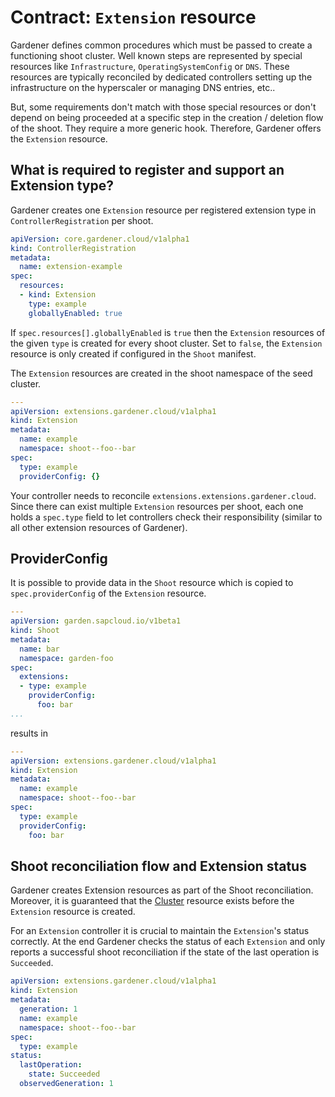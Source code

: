 # Contract: `Extension` resource

Gardener defines common procedures which must be passed to create a functioning shoot cluster. Well known steps are represented by special resources like `Infrastructure`, `OperatingSystemConfig` or `DNS`. These resources are typically reconciled by dedicated controllers setting up the infrastructure on the hyperscaler or managing DNS entries, etc..

But, some requirements don't match with those special resources or don't depend on being proceeded at a specific step in the creation / deletion flow of the shoot. They require a more generic hook. Therefore, Gardener offers the `Extension` resource.

## What is required to register and support an Extension type?

Gardener creates one `Extension` resource per registered extension type in `ControllerRegistration` per shoot. 

```yaml
apiVersion: core.gardener.cloud/v1alpha1
kind: ControllerRegistration
metadata:
  name: extension-example
spec:
  resources:
  - kind: Extension
    type: example
    globallyEnabled: true
```

If `spec.resources[].globallyEnabled` is `true` then the `Extension` resources of the given `type` is created for every shoot cluster. Set to `false`, the `Extension` resource is only created if configured in the `Shoot` manifest.

The `Extension` resources are created in the shoot namespace of the seed cluster.

```yaml
---
apiVersion: extensions.gardener.cloud/v1alpha1
kind: Extension
metadata:
  name: example
  namespace: shoot--foo--bar
spec:
  type: example
  providerConfig: {}
```

Your controller needs to reconcile `extensions.extensions.gardener.cloud`. Since there can exist multiple `Extension` resources per shoot, each one holds a `spec.type` field to let controllers check their responsibility (similar to all other extension resources of Gardener).

## ProviderConfig
It is possible to provide data in the `Shoot` resource which is copied to `spec.providerConfig` of the `Extension` resource.

```yaml
---
apiVersion: garden.sapcloud.io/v1beta1
kind: Shoot
metadata:
  name: bar
  namespace: garden-foo
spec:
  extensions:
  - type: example
    providerConfig:
      foo: bar
...
```

results in

```yaml
---
apiVersion: extensions.gardener.cloud/v1alpha1
kind: Extension
metadata:
  name: example
  namespace: shoot--foo--bar
spec:
  type: example
  providerConfig:
    foo: bar
```

## Shoot reconciliation flow and Extension status

Gardener creates Extension resources as part of the Shoot reconciliation. Moreover, it is guaranteed that the [Cluster](cluster.md) resource exists before the `Extension` resource is created.

For an `Extension` controller it is crucial to maintain the `Extension`'s status correctly. At the end Gardener checks the status of each `Extension` and only reports a successful shoot reconciliation if the state of the last operation is `Succeeded`.

```yaml
apiVersion: extensions.gardener.cloud/v1alpha1
kind: Extension
metadata:
  generation: 1
  name: example
  namespace: shoot--foo--bar
spec:
  type: example
status:
  lastOperation:
    state: Succeeded
  observedGeneration: 1
```
